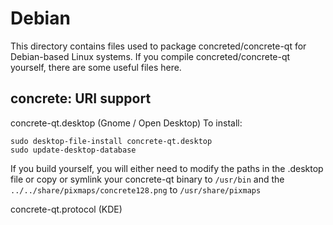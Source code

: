 
Debian
====================
This directory contains files used to package concreted/concrete-qt
for Debian-based Linux systems. If you compile concreted/concrete-qt yourself, there are some useful files here.

## concrete: URI support ##


concrete-qt.desktop  (Gnome / Open Desktop)
To install:

	sudo desktop-file-install concrete-qt.desktop
	sudo update-desktop-database

If you build yourself, you will either need to modify the paths in
the .desktop file or copy or symlink your concrete-qt binary to `/usr/bin`
and the `../../share/pixmaps/concrete128.png` to `/usr/share/pixmaps`

concrete-qt.protocol (KDE)


